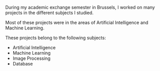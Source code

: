 During my academic exchange semester in Brussels, I worked on many projects in the different subjects I studied.

Most of these projects were in the areas of Artificial Intelligence and Machine Learning.

These projects belong to the following subjects:

- Artificial Intelligence
- Machine Learning
- Image Processing
- Database
